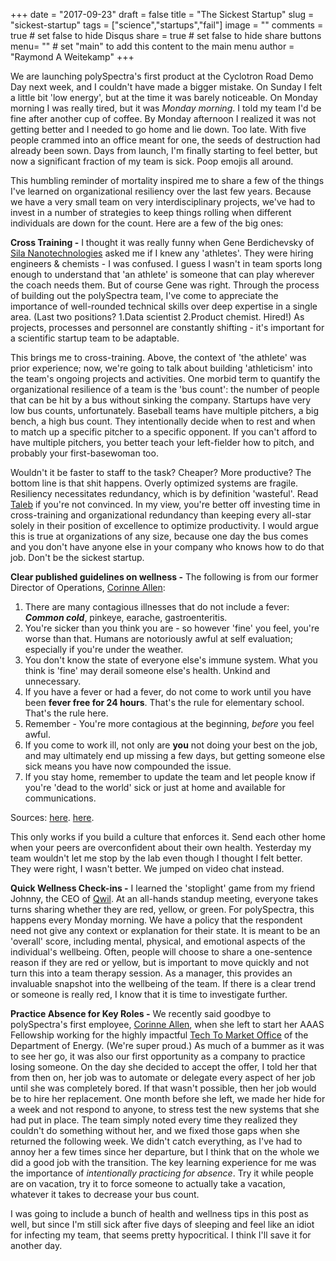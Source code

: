 +++
date = "2017-09-23"
draft = false
title = "The Sickest Startup"
slug = "sickest-startup"
tags = ["science","startups","fail"]
image = ""
comments = true	# set false to hide Disqus
share = true	# set false to hide share buttons
menu= ""		# set "main" to add this content to the main menu
author = "Raymond A Weitekamp"
+++

We are launching polySpectra's first product at the Cyclotron Road Demo Day next week, and I couldn't have made a bigger mistake. On Sunday I felt a little bit 'low energy', but at the time it was barely noticeable. On Monday morning I was really tired, but it was *Monday morning*. I told my team I'd be fine after another cup of coffee. By Monday afternoon I realized it was not getting better and I needed to go home and lie down. Too late. With five people crammed into an office meant for one, the seeds of destruction had already been sown. Days from launch, I'm finally starting to feel better, but now a significant fraction of my team is sick. Poop emojis all around.

This humbling reminder of mortality inspired me to share a few of the things I've learned on organizational resiliency over the last few years. Because we have a very small team on very interdisciplinary projects, we've had to invest in a number of strategies to keep things rolling when different individuals are down for the count. Here are a few of the big ones:

**Cross Training -** I thought it was really funny when Gene Berdichevsky of [Sila Nanotechnologies](http://www.silanano.com/) asked me if I knew any 'athletes'. They were hiring engineers & chemists - I was confused. I guess I wasn't in team sports long enough to understand that 'an athlete' is someone that can play wherever the coach needs them. But of course Gene was right. Through the process of building out the polySpectra team, I've come to appreciate the importance of well-rounded technical skills over deep expertise in a single area. (Last two positions? 1.Data scientist 2.Product chemist. Hired!) As projects, processes and personnel are constantly shifting - it's important for a scientific startup team to be adaptable.

This brings me to cross-training. Above, the context of 'the athlete' was prior experience; now, we're going to talk about building 'athleticism' into the team's ongoing projects and activities. One morbid term to quantify the organizational resilience of a team is the 'bus count': the number of people that can be hit by a bus without sinking the company. Startups have very low bus counts, unfortunately. Baseball teams have multiple pitchers, a big bench, a high bus count. They intentionally decide when to rest and when to match up a specific pitcher to a specific opponent. If you can't afford to have multiple pitchers, you better teach your left-fielder how to pitch, and probably your first-basewoman too.

Wouldn't it be faster to staff to the task? Cheaper? More productive? The bottom line is that shit happens. Overly optimized systems are fragile. Resiliency necessitates redundancy, which is by definition 'wasteful'. Read [Taleb](https://www.amazon.com/Antifragile-Things-That-Gain-Disorder/dp/B00A2ZIZYQ/ref=as_li_ss_tl?ie=UTF8&qid=1506194957&sr=8-1&keywords=antifragile&linkCode=ll1&tag=rawwerks09-20&linkId=9ed7fa4451c37fca30d7a8f77f9838d4) if you're not convinced. In my view, you're better off investing time in cross-training and organizational redundancy than keeping every all-star solely in their position of excellence to optimize productivity. I would argue this is true at organizations of any size, because one day the bus comes and you don't have anyone else in your company who knows how to do that job. Don't be the sickest startup.

**Clear published guidelines on wellness -** The following is from our former Director of Operations, [Corinne Allen](https://twitter.com/ethylove): 

1. There are many contagious illnesses that do not include a fever: ***Common cold***, pinkeye, earache, gastroenteritis. 
2. You're sicker than you think you are - so however 'fine' you feel, you're worse than that. Humans are notoriously awful at self evaluation; especially if you're under the weather. 
3. You don't know the state of everyone else's immune system. What you think is 'fine' may derail someone else's health. Unkind and unnecessary. 
4. If you have a fever or had a fever, do not come to work until you have been **fever free for 24 hours**. That's the rule for elementary school. That's the rule here. 
5. Remember - You're more contagious at the beginning, *before* you feel awful. 
6. If you come to work ill, not only are **you** not doing your best on the job, and may ultimately end up missing a few days, but getting someone else sick means you have now compounded the issue. 
7. If you stay home, remember to update the team and let people know if you're 'dead to the world' sick or just at home and available for communications. 

Sources: [here](http://www.medicinenet.com/are_you_too_sick_to_work/views.htm). [here](http://www.mayoclinic.org/diseases-conditions/fever/in-depth/fever/ART-20050997).

This only works if you build a culture that enforces it. Send each other home when your peers are overconfident about their own health. Yesterday my team wouldn't let me stop by the lab even though I thought I felt better. They were right, I wasn't better. We jumped on video chat instead.

**Quick Wellness Check-ins -** I learned the 'stoplight' game from my friend Johnny, the CEO of [Qwil](https://www.qwil.co/). At an all-hands standup meeting, everyone takes turns sharing whether they are red, yellow, or green. For polySpectra, this happens every Monday morning. We have a policy that the respondent need not give any context or explanation for their state. It is meant to be an 'overall' score, including mental, physical, and emotional aspects of the individual's wellbeing. Often, people will choose to share a one-sentence reason if they are red or yellow, but is important to move quickly and not turn this into a team therapy session. As a manager, this provides an invaluable snapshot into the wellbeing of the team. If there is a clear trend or someone is really red, I know that it is time to investigate further.

**Practice Absence for Key Roles -** We recently said goodbye to polySpectra's first employee, [Corinne Allen](https://twitter.com/ethylove), when she left to start her AAAS Fellowship working for the highly impactful [Tech To Market Office](https://www.energy.gov/eere/technology-to-market/home) of the Department of Energy. (We're super proud.) As much of a bummer as it was to see her go, it was also our first opportunity as a company to practice losing someone. On the day she decided to accept the offer, I told her that from then on, her job was to automate or delegate every aspect of her job until she was completely bored. If that wasn't possible, then her job would be to hire her replacement. One month before she left, we made her hide for a week and not respond to anyone, to stress test the new systems that she had put in place. The team simply noted every time they realized they couldn't do something without her, and we fixed those gaps when she returned the following week. We didn't catch everything, as I've had to annoy her a few times since her departure, but I think that on the whole we did a good job with the transition. The key learning experience for me was the importance of *intentionally practicing for absence*. Try it while people are on vacation, try it to force someone to actually take a vacation, whatever it takes to decrease your bus count.

I was going to include a bunch of health and wellness tips in this post as well, but since I'm still sick after five days of sleeping and feel like an idiot for infecting my team, that seems pretty hypocritical. I think I'll save it for another day.